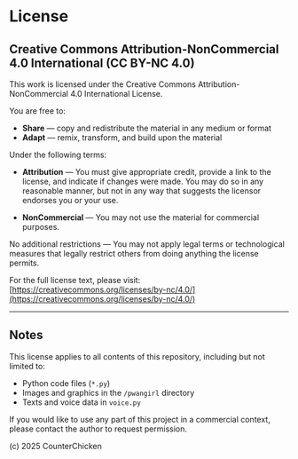 # License

## Creative Commons Attribution-NonCommercial 4.0 International (CC BY-NC 4.0)

This work is licensed under the Creative Commons Attribution-NonCommercial 4.0 International License.

You are free to:

- **Share** — copy and redistribute the material in any medium or format
- **Adapt** — remix, transform, and build upon the material

Under the following terms:

- **Attribution** — You must give appropriate credit, provide a link to the license, and indicate if changes were made. You may do so in any reasonable manner, but not in any way that suggests the licensor endorses you or your use.

- **NonCommercial** — You may not use the material for commercial purposes.

No additional restrictions — You may not apply legal terms or technological measures that legally restrict others from doing anything the license permits.

For the full license text, please visit:  
[https://creativecommons.org/licenses/by-nc/4.0/](https://creativecommons.org/licenses/by-nc/4.0/)

---

## Notes

This license applies to all contents of this repository, including but not limited to:

- Python code files (`*.py`)
- Images and graphics in the `/pwangirl` directory
- Texts and voice data in `voice.py`

If you would like to use any part of this project in a commercial context, please contact the author to request permission.

(c) 2025 CounterChicken
